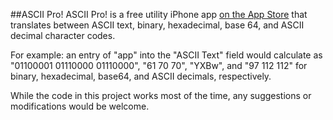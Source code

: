 ##ASCII Pro!
ASCII Pro! is a free utility iPhone app [on the App Store](http://itunes.apple.com/us/app/ascii-pro!/id447528726?mt=8) that translates between ASCII text, binary, hexadecimal, base 64, and ASCII decimal character codes.

For example: an entry of "app" into the "ASCII Text" field would calculate as "01100001 01110000 01110000", "61 70 70", "YXBw", and "97 112 112" for binary, hexadecimal, base64, and ASCII decimals, respectively.

While the code in this project works most of the time, any suggestions or modifications would be welcome.